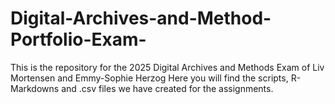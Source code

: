 # Digital-Archives-and-Method-Portfolio-Exam-
This is the repository for the 2025 Digital Archives and Methods Exam of Liv Mortensen and Emmy-Sophie Herzog
Here you will find the scripts, R-Markdowns and .csv files we have created for the assignments. 
